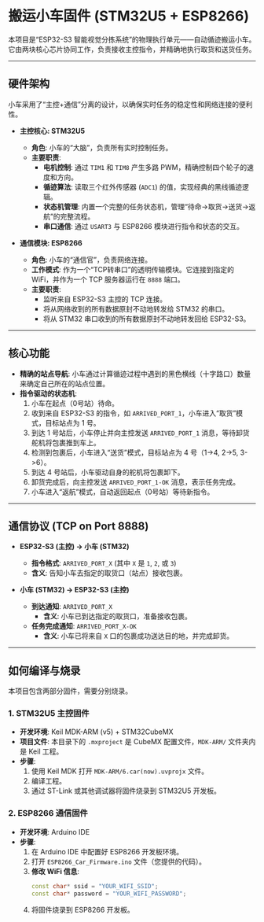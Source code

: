 # 搬运小车固件 (STM32U5 + ESP8266)

本项目是“ESP32-S3 智能视觉分拣系统”的物理执行单元——自动循迹搬运小车。它由两块核心芯片协同工作，负责接收主控指令，并精确地执行取货和送货任务。

---

## 硬件架构

小车采用了“主控+通信”分离的设计，以确保实时任务的稳定性和网络连接的便利性。

*   **主控核心: STM32U5**
    *   **角色**: 小车的“大脑”，负责所有实时控制任务。
    *   **主要职责**:
        *   **电机控制**: 通过 `TIM1` 和 `TIM8` 产生多路 PWM，精确控制四个轮子的速度和方向。
        *   **循迹算法**: 读取三个红外传感器 (`ADC1`) 的值，实现经典的黑线循迹逻辑。
        *   **状态机管理**: 内置一个完整的任务状态机，管理“待命->取货->送货->返航”的完整流程。
        *   **串口通信**: 通过 `USART3` 与 ESP8266 模块进行指令和状态的交互。

*   **通信模块: ESP8266**
    *   **角色**: 小车的“通信官”，负责网络连接。
    *   **工作模式**: 作为一个“TCP转串口”的透明传输模块。它连接到指定的 WiFi，并作为一个 TCP 服务器运行在 `8888` 端口。
    *   **主要职责**:
        *   监听来自 ESP32-S3 主控的 TCP 连接。
        *   将从网络收到的所有数据原封不动地转发给 STM32 的串口。
        *   将从 STM32 串口收到的所有数据原封不动地转发回给 ESP32-S3。

---

## 核心功能

*   **精确的站点导航**: 小车通过计算循迹过程中遇到的黑色横线（十字路口）数量来确定自己所在的站点位置。
*   **指令驱动的状态机**:
    1.  小车在起点（0号站）待命。
    2.  收到来自 ESP32-S3 的指令，如 `ARRIVED_PORT_1`，小车进入“取货”模式，目标站点为 1 号。
    3.  到达 1 号站后，小车停止并向主控发送 `ARRIVED_PORT_1` 消息，等待卸货舵机将包裹推到车上。
    4.  检测到包裹后，小车进入“送货”模式，目标站点为 4 号（1->4, 2->5, 3->6）。
    5.  到达 4 号站后，小车驱动自身的舵机将包裹卸下。
    6.  卸货完成后，向主控发送 `ARRIVED_PORT_1-OK` 消息，表示任务完成。
    7.  小车进入“返航”模式，自动返回起点（0号站）等待新指令。

---

## 通信协议 (TCP on Port 8888)

*   **ESP32-S3 (主控) -> 小车 (STM32)**
    *   **指令格式**: `ARRIVED_PORT_X` (其中 `X` 是 `1`, `2`, 或 `3`)
    *   **含义**: 告知小车去指定的取货口（站点）接收包裹。

*   **小车 (STM32) -> ESP32-S3 (主控)**
    *   **到达通知**: `ARRIVED_PORT_X`
        *   **含义**: 小车已到达指定的取货口，准备接收包裹。
    *   **任务完成通知**: `ARRIVED_PORT_X-OK`
        *   **含义**: 小车已将来自 `X` 口的包裹成功送达目的地，并完成卸货。

---

## 如何编译与烧录

本项目包含两部分固件，需要分别烧录。

### 1. STM32U5 主控固件

*   **开发环境**: Keil MDK-ARM (v5) + STM32CubeMX
*   **项目文件**: 本目录下的 `.mxproject` 是 CubeMX 配置文件，`MDK-ARM/` 文件夹内是 Keil 工程。
*   **步骤**:
    1.  使用 Keil MDK 打开 `MDK-ARM/6.car(now).uvprojx` 文件。
    2.  编译工程。
    3.  通过 ST-Link 或其他调试器将固件烧录到 STM32U5 开发板。

### 2. ESP8266 通信固件

*   **开发环境**: Arduino IDE
*   **步骤**:
    1.  在 Arduino IDE 中配置好 ESP8266 开发板环境。
    2.  打开 `ESP8266_Car_Firmware.ino` 文件（您提供的代码）。
    3.  **修改 WiFi 信息**:
        ```cpp
        const char* ssid = "YOUR_WIFI_SSID";
        const char* password = "YOUR_WIFI_PASSWORD";
        ```
    4.  将固件烧录到 ESP8266 开发板。